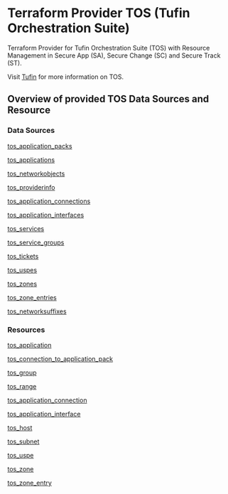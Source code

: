 # Terraform Provider TOS (Tufin Orchestration Suite)

Terraform Provider for Tufin Orchestration Suite (TOS) with Resource Management in Secure App (SA), Secure Change (SC)
and Secure Track (ST).

Visit [Tufin](https://tufin.com) for more information on TOS.

## Overview of provided TOS Data Sources and Resource

### Data Sources

[tos_application_packs](data-sources/application_packs.md)

[tos_applications](data-sources/applications.md)

[tos_networkobjects](data-sources/networkobjects.md)

[tos_providerinfo](data-sources/provider_info.md)

[tos_application_connections](data-sources/application_connections.md)

[tos_application_interfaces](data-sources/application_interfaces.md)

[tos_services](data-sources/services.md)

[tos_service_groups](data-sources/service_groups.md)

[tos_tickets](data-sources/tickets.md)

[tos_uspes](data-sources/uspes.md)

[tos_zones](data-sources/zones.md)

[tos_zone_entries](data-sources/zone_entries.md)

[tos_networksuffixes](data-sources/networksuffixes.md)

### Resources

[tos_application](resources/application.md)

[tos_connection_to_application_pack](resources/connection_to_application_pack.md)

[tos_group](resources/group.md)

[tos_range](resources/range.md)

[tos_application_connection](resources/application_connection.md)

[tos_application_interface](resources/application_interface.md)

[tos_host](resources/host.md)

[tos_subnet](resources/subnet.md)

[tos_uspe](resources/uspe.md)

[tos_zone](resources/zone.md)

[tos_zone_entry](resources/zone_entry.md)

